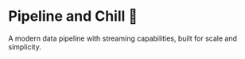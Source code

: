 # Pipeline and Chill 🚀

A modern data pipeline with streaming capabilities, built for scale and simplicity.
